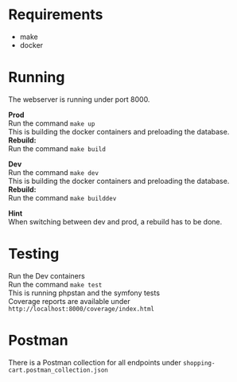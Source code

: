# Requirements

- make
- docker

# Running

The webserver is running under port 8000.

<b>Prod</b><br/>
Run the command `make up`<br/>
This is building the docker containers and preloading the database.<br>
<b>Rebuild:</b><br/>
Run the command `make build`

<b>Dev</b><br/>
Run the command `make dev`<br/>
This is building the docker containers and preloading the database.<br>
<b>Rebuild:</b><br/>
Run the command `make builddev`

<b>Hint</b><br/>
When switching between dev and prod, a rebuild has to be done.

# Testing

Run the Dev containers<br/>
Run the command `make test`<br/>
This is running phpstan and the symfony tests<br/>
Coverage reports are available under `http://localhost:8000/coverage/index.html`

# Postman

There is a Postman collection for all endpoints under `shopping-cart.postman_collection.json`
